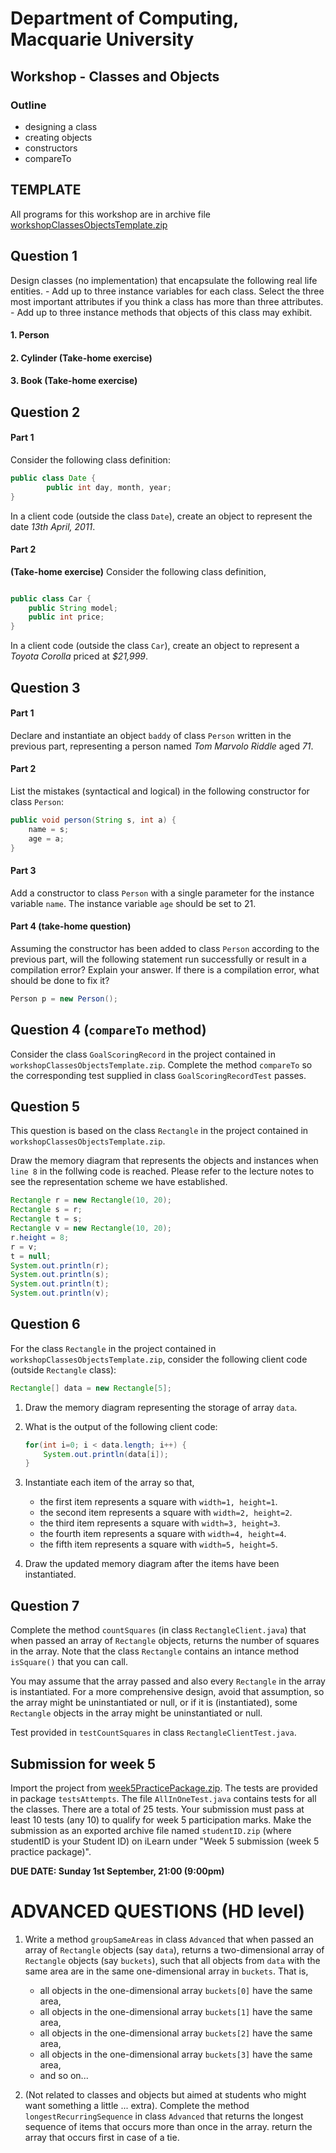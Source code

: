 # Department of Computing, Macquarie University

## Workshop - Classes and Objects

### Outline

- designing a class
- creating objects
- constructors
- compareTo

## TEMPLATE

All programs for this workshop are in archive file [workshopClassesObjectsTemplate.zip](./codes/workshopClassesObjectsTemplate.zip)

## Question 1

Design classes (no implementation) that encapsulate the following real life entities. 
	- Add up to three instance variables for each class. Select the three most important attributes if you think a class has more than three attributes.
	- Add up to three instance methods that objects of this class may exhibit.

#### 1. Person

<!--
### SOLUTION
	
#### Instance variables:
	
1. name: text
	
2. yearOfBirth: integer
	
3. gender: integer (0 - male, 1 - female, 2 - transgender, ...)
	
#### Instance methods:
	
1. initials(): text (initials of "Harry Potter" are "HP")
	
2. age(): integer
	
3. isMale() or isFemale(): boolean
-->

	
#### 2. Cylinder (Take-home exercise)

<!--
### SOLUTION
	
#### Instance variables:
	
1. radius: real number
	
2. height: real number

#### Instance methods:
	
1. volume(): real number
	
2. surfaceArea(): real number
	
3. diameter(): real number
-->
	
#### 3. Book (Take-home exercise)

<!--
### SOLUTION
	
#### Instance variables:
	
1. title: text
	
2. authors: text
	
3. genre: text
	
#### Instance methods:
	
none needed
-->
	
## Question 2

#### Part 1

Consider the following class definition:

```java
public class Date {
        public int day, month, year;
}
```

In a client code (outside the class `Date`), create an object to represent the date *13th April, 2011*. 

<!--### Solution

```java
Date graduation = new Date();
graduation.day = 13;
graduation.month = 4;
graduation.year = 2011;
```-->

#### Part 2

**(Take-home exercise)** Consider the following class definition,

```java

public class Car {
	public String model;
	public int price;
}
```

In a client code (outside the class `Car`), create an object to represent a *Toyota Corolla* priced at *$21,999*.

<!--### Solution

  ```java
Car myCar = new Car();
myCar.model = "Toyota Corolla";
myCar.price = 21999;
```
-->

## Question 3

#### Part 1

Declare and instantiate an object `baddy` of class `Person` written in the previous part, representing a person named *Tom Marvolo Riddle* aged *71*.

<!--### Solution
```java
Person baddy = new Person();
baddy.name = "Tom Marvolo Riddle";
baddy.age = 71;
```
-->

#### Part 2

List the mistakes (syntactical and logical) in the following constructor for class `Person`:

```java
public void person(String s, int a) {
	name = s;
	age = a;
}
```

<!--### Solution

1. Constructor should have no return type, not even void.
2. Name of constructor should be exactly the same as the class name. So, Person, not person.

Fixed constructor:

```java
public Person(String s, int a) {
	name = s;
	age = a;
}
```
-->

#### Part 3

Add a constructor to class `Person` with a single parameter for the instance variable `name`. The instance variable `age` should be set to 21.

<!--### Solution

```java
public Person(String s) {
        name = s;
        age = 18;
}
```
-->

#### Part 4 (take-home question)

Assuming the constructor has been added to class `Person` according to the previous part, will the following statement run successfully or result in a compilation error? Explain your answer. If there is a compilation error, what should be done to fix it?

```java
Person p = new Person();
```

<!--
### Solution

It will result in a compilation error since once parameterized constructors are defined, Java expects us to define the default constructor as well, and the default constructor that Java provides is no longer valid. The solution, therefore, is to add a default constructor.

```java
public Person() {
        name = "anonymous";
        age = 0;
}
```
-->

## Question 4 (`compareTo` method)

Consider the class `GoalScoringRecord` in the project contained in `workshopClassesObjectsTemplate.zip`. Complete the method `compareTo` so the corresponding test supplied in class `GoalScoringRecordTest` passes.

<!--### Solution
-->

## Question 5 

This question is based on the class `Rectangle` in the project contained in `workshopClassesObjectsTemplate.zip`.

Draw the memory diagram that represents the objects and instances when `line 8` in the follwing code is reached. Please refer to the lecture notes to see the representation scheme we have established.

```java
Rectangle r = new Rectangle(10, 20);
Rectangle s = r;
Rectangle t = s;
Rectangle v = new Rectangle(10, 20);
r.height = 8;
r = v;
t = null;
System.out.println(r);
System.out.println(s);
System.out.println(t);
System.out.println(v);
```

## Question 6

For the class `Rectangle` in the project contained in `workshopClassesObjectsTemplate.zip`, consider the following client code (outside `Rectangle` class):

```java
Rectangle[] data = new Rectangle[5];
```


1. Draw the memory diagram representing the storage of array `data`.
2.	What is the output of the following client code:

	```java
	for(int i=0; i < data.length; i++) {
		System.out.println(data[i]);
	}
	```

	<!--### SOLUTION
	```bash
	null
	null
	null
	null
	null
	```-->

3. 	Instantiate each item of the array so that,
	- the first item represents a square with `width=1, height=1`.
	- the second item represents a square with `width=2, height=2`.
	- the third item represents a square with `width=3, height=3`.
	- the fourth item represents a square with `width=4, height=4`.
	- the fifth item represents a square with `width=5, height=5`.

	<!--## SOLUTION
	
	```java
	for(int i=0; i < data.length; i++) {
		data[i] = new Rectangle(i+1); //square constructor exists
	}
	```-->

4. 	Draw the updated memory diagram after the items have been instantiated.

## Question 7

Complete the method `countSquares` (in class `RectangleClient.java`) that when passed an array of `Rectangle` objects, returns the number of squares in the array. Note that the class `Rectangle` contains an intance method `isSquare()` that you can call.

You may assume that the array passed and also every `Rectangle` in the array is instantiated. For a more comprehensive design, avoid that assumption, so the array might be uninstantiated or null, or if it is (instantiated), some `Rectangle` objects in the array might be uninstantiated or null.

Test provided in `testCountSquares` in class `RectangleClientTest.java`.

<!--
## SOLUTION
	
#### Without assumption:

```java
public static int countSquares(Rectangle[] data) {
	int count = 0;
	for(int i=0; i < data.length; i++) {
		if(data[i].isSquare()) {
			count++;
		}
	}
	return count;
}
```

#### Without assumption:

```java
public static int countSquares(Rectangle[] data) {
	if(data == null) { //nothing inside
		return 0;
	}
	
	int count = 0;
	for(int i=0; i < data.length; i++) {
		if(data[i] != null && data[i].isSquare()) { //first make sure it's not null
			count++;
		}
	}
	return count;
}
```
-->

## Submission for week 5

Import the project from [week5PracticePackage.zip](./codes/week5PracticePackage.zip). The tests are provided in package `testsAttempts`. The file `AllInOneTest.java` contains tests for all the classes. There are a total of 25 tests. Your submission must pass at least 10 tests (any 10) to qualify for week 5 participation marks. Make the submission as an exported archive file named `studentID.zip` (where studentID is your Student ID) on iLearn under "Week 5 submission (week 5 practice package)".

**DUE DATE: Sunday 1st September, 21:00 (9:00pm)**

# ADVANCED QUESTIONS (HD level)

1. Write a method `groupSameAreas` in class `Advanced` that when passed an array of `Rectangle` objects (say `data`), returns a two-dimensional array of `Rectangle` objects (say `buckets`), such that all objects from `data` with the same area are in the same one-dimensional array in `buckets`. That is,

	- all objects in the one-dimensional array `buckets[0]` have the same area,
	- all objects in the one-dimensional array `buckets[1]` have the same area, 
	- all objects in the one-dimensional array `buckets[2]` have the same area, 
	- all objects in the one-dimensional array `buckets[3]` have the same area, 
	- and so on...

2. (Not related to classes and objects but aimed at students who might want something a little ... extra). Complete the method `longestRecurringSequence` in class `Advanced` that returns the longest sequence of items that occurs more than once in the array. return the array that occurs first in case of a tie.
